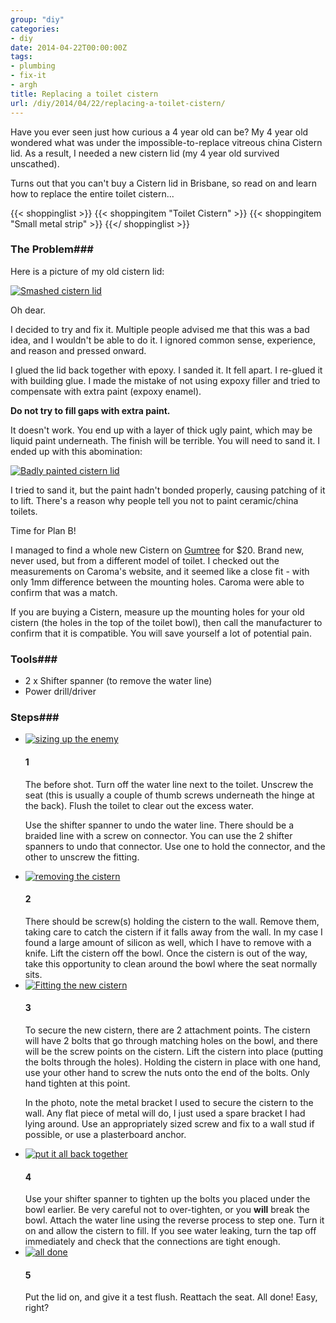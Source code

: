 ```yaml
---
group: "diy"
categories:
- diy
date: 2014-04-22T00:00:00Z
tags:
- plumbing
- fix-it
- argh
title: Replacing a toilet cistern
url: /diy/2014/04/22/replacing-a-toilet-cistern/
---
```




Have you ever seen just how curious a 4 year old can be? My 4 year old wondered what was under the impossible-to-replace vitreous china Cistern lid. As a result, I needed a new cistern lid (my 4 year old survived unscathed).

Turns out that you can't buy a Cistern lid in Brisbane, so read on and learn how to replace the entire toilet cistern...

<!--more-->

{{< shoppinglist >}}
{{< shoppingitem "Toilet Cistern" >}}
{{< shoppingitem "Small metal strip" >}}
{{</ shoppinglist >}}

### The Problem###

Here is a picture of my old cistern lid:

<div class="post-image">
<a class="fancybox" href="images/toilet07.jpg" title="Hey what's under this lid? SMASH"><img class="pure-img img-thumbnail" src="/images/sm_toilet07.jpg" alt="Smashed cistern lid" /></a><br />
</div>

Oh dear.

I decided to try and fix it. Multiple people advised me that this was a bad idea, and I wouldn't be able to do it. I ignored common sense, experience, and reason and pressed onward.

I glued the lid back together with epoxy. I sanded it. It fell apart. I re-glued it with building glue. I made the mistake of not using expoxy filler and tried to compensate with extra paint (expoxy enamel).

**Do not try to fill gaps with extra paint.**

It doesn't work. You end up with a layer of thick ugly paint, which may be liquid paint underneath. The finish will be terrible. You will need to sand it. I ended up with this abomination:

<div class="post-image">
<a class="fancybox" href="images/toilet01.jpg" title="Badly painted cistern lid"><img class="pure-img img-thumbnail" src="/images/sm_toilet01.jpg" alt="Badly painted cistern lid" /></a><br />
</div>

I tried to sand it, but the paint hadn't bonded properly, causing patching of it to lift. There's a reason why people tell you not to paint ceramic/china toilets.

Time for Plan B!

I managed to find a whole new Cistern on [Gumtree](http://www.gumtree.com.au) for $20. Brand new, never used, but from a different model of toilet. I checked out the measurements on Caroma's website, and it seemed like a close fit - with only 1mm difference between the mounting holes. Caroma were able to confirm that was a match.

If you are buying a Cistern, measure up the mounting holes for your old cistern (the holes in the top of the toilet bowl), then call the manufacturer to confirm that it is compatible. You will save yourself a lot of potential pain.

### Tools###

 - 2 x Shifter spanner (to remove the water line)
 - Power drill/driver

### Steps###

<ul class="howto">

<li>
<a class="fancybox" rel="group" href="/images/toilet02.jpg"><img src="/images/sm_toilet02.jpg" class="img-thumbnail" alt="sizing up the enemy" /></a>
<h4>1</h4>
The before shot. Turn off the water line next to the toilet. Unscrew the seat (this is usually a couple of thumb screws underneath the hinge at the back). Flush the toilet to clear out the excess water.
<p />Use the shifter spanner to undo the water line. There should be a braided line with a screw on connector. You can use the 2 shifter spanners to undo that connector. Use one to hold the connector, and the other to unscrew the fitting.
</li>

<li>
<a class="fancybox" rel="group" href="/images/toilet03.jpg"><img src="/images/sm_toilet03.jpg" class="img-thumbnail" alt="removing the cistern" /></a>
<h4>2</h4>
There should be screw(s) holding the cistern to the wall. Remove them, taking care to catch the cistern if it falls away from the wall. In my case I found a large amount of silicon as well, which I have to remove with a knife. Lift the cistern off the bowl. Once the cistern is out of the way, take this opportunity to clean around the bowl where the seat normally sits.
</li>

<li>
<a class="fancybox" rel="group" href="/images/toilet04.jpg"><img src="/images/sm_toilet04.jpg" class="img-thumbnail" alt="Fitting the new cistern" /></a>
<h4>3</h4>
<p>To secure the new cistern, there are 2 attachment points. The cistern will have 2 bolts that go through matching holes on the bowl, and there will be the screw points on the cistern. Lift the cistern into place (putting the bolts through the holes). Holding the cistern in place with one hand, use your other hand to screw the nuts onto the end of the bolts. Only hand tighten at this point.</p>

<p>In the photo, note the metal bracket I used to secure the cistern to the wall. Any flat piece of metal will do, I just used a spare bracket I had lying around. Use an appropriately sized screw and fix to a wall stud if possible, or use a plasterboard anchor.</p>
</li>

<li>
<a class="fancybox" rel="group" href="/images/toilet05.jpg"><img src="/images/sm_toilet05.jpg" class="img-thumbnail" alt="put it all back together" /></a>
<h4>4</h4>
Use your shifter spanner to tighten up the bolts you placed under the bowl earlier. Be very careful not to over-tighten, or you <b>will</b> break the bowl. Attach the water line using the reverse process to step one. Turn it on and allow the cistern to fill. If you see water leaking, turn the tap off immediately and check that the connections are tight enough.
</li>

<li>
<a class="fancybox" rel="group" href="/images/toilet06.jpg"><img src="/images/sm_toilet06.jpg" class="img-thumbnail" alt="all done" /></a>
<h4>5</h4>
Put the lid on, and give it a test flush. Reattach the seat. All done! Easy, right?
</li>

</ul>
